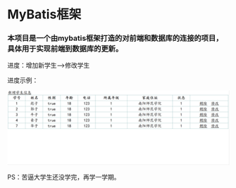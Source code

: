 

# MyBatis框架

### 		本项目是一个由mybatis框架打造的对前端和数据库的连接的项目，具体用于实现前端到数据库的更新。



进度：增加新学生——>修改学生



进度示例：

![](README.assets/1.gif)

PS：苦逼大学生还没学完，再学一学期。

